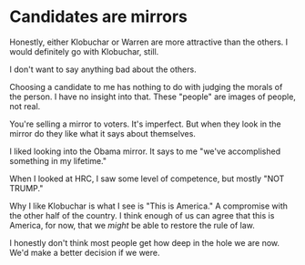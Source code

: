 # Candidates are mirrors
Honestly, either Klobuchar or Warren are more attractive than the others. I would definitely go with Klobuchar, still.

I don't want to say anything bad about the others.

Choosing a candidate to me has nothing to do with judging the morals of the person. I have no insight into that. These "people" are images of people, not real.

You're selling a mirror to voters. It's imperfect. But when they look in the mirror do they like what it says about themselves. 

I liked looking into the Obama mirror. It says to me "we've accomplished something in my lifetime."

When I looked at HRC, I saw some level of competence, but mostly "NOT TRUMP."

Why I like Klobuchar is what I see is "This is America." A compromise with the other half of the country. I think enough of us can agree that this is America, for now, that we <i>might</i> be able to restore the rule of law. 

I honestly don't think most people get how deep in the hole we are now. We'd make a better decision if we were. 


